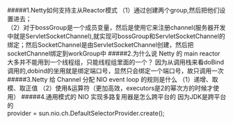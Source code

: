 #####1.Netty如何支持主从Reactor模式
（1）通过创建两个group,然后把他们设置进去；<br>
（2）对于bossGroup是一个成员变量，然后是使用它来注册channel(服务器开发中就是ServletSocketChannel),就实现可bossGroup和ServletSocketChannel的
绑定；然后SocketChannel是由ServletSocketChannel创建，然后把socketChannel绑定到workGroup中
#####2.为什么说 Netty 的 main reactor 大多并不能用到一个线程组，只能线程组里面的一个？
因为从调用栈来看doBind调用的,dobind的坐用就是绑定端口号，显然只会绑定一个端口号，故只调用一次
#####3.Netty 给 Channel 分配 NIO event loop 的规则是什么
（1）递增、取模、取正值
（2）使用&运算符（更加高效，executors是2的幂次方的时候才使用）
#####4.通用模式的 NIO 实现多路复用器是怎么跨平台的
因为JDK是跨平台的<br>
provider = sun.nio.ch.DefaultSelectorProvider.create();